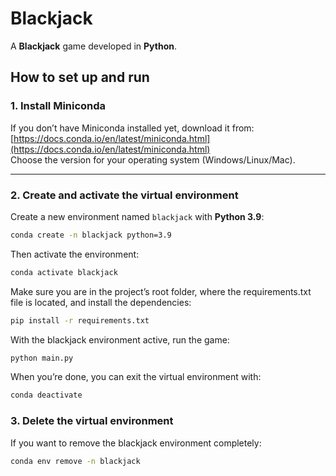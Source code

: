 # Blackjack

A **Blackjack** game developed in **Python**.

## How to set up and run

### 1. Install Miniconda
If you don’t have Miniconda installed yet, download it from:  
[https://docs.conda.io/en/latest/miniconda.html](https://docs.conda.io/en/latest/miniconda.html)  
Choose the version for your operating system (Windows/Linux/Mac).

---

### 2. Create and activate the virtual environment

Create a new environment named `blackjack` with **Python 3.9**:
```bash
conda create -n blackjack python=3.9
```

Then activate the environment:
```bash
conda activate blackjack
```

Make sure you are in the project’s root folder, where the requirements.txt file is located, and install the dependencies:
```bash
pip install -r requirements.txt
```

With the blackjack environment active, run the game:
```bash
python main.py
```

When you’re done, you can exit the virtual environment with:
```bash
conda deactivate
```

### 3. Delete the virtual environment

If you want to remove the blackjack environment completely:

```bash
conda env remove -n blackjack
```